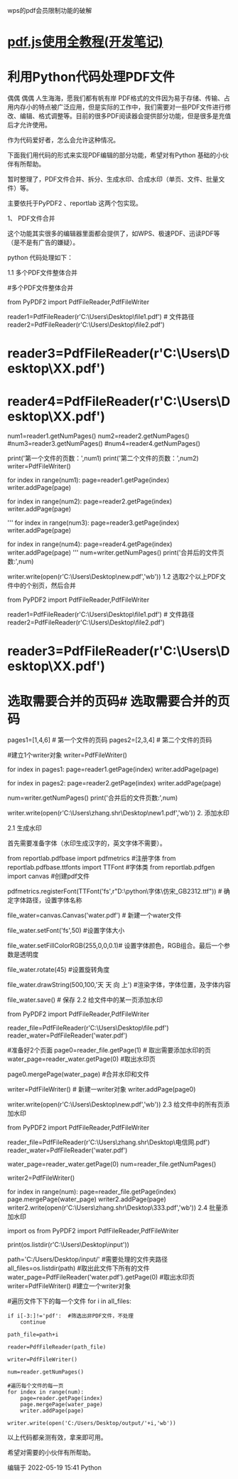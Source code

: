 wps的pdf会员限制功能的破解

# [pdf.js使用全教程(开发笔记)](https://blog.csdn.net/meisnb/article/details/115183049)


# 利用Python代码处理PDF文件
偶偶
偶偶
人生海海，愿我们都有帆有岸
PDF格式的文件因为易于存储、传输、占用内存小的特点被广泛应用，但是实际的工作中，我们需要对一些PDF文件进行修改、编辑、格式调整等。目前的很多PDF阅读器会提供部分功能，但是很多是充值后才允许使用。

作为代码爱好者，怎么会允许这种情况。

下面我们用代码的形式来实现PDF编辑的部分功能，希望对有Python 基础的小伙伴有所帮助。

暂时整理了，PDF文件合并、拆分、生成水印、合成水印（单页、文件、批量文件）等。

主要依托于PyPDF2 、reportlab 这两个包实现。

1、 PDF文件合并

这个功能其实很多的编辑器里面都会提供了，如WPS、极速PDF、迅读PDF等（是不是有广告的嫌疑）。

python 代码处理如下：

1.1 多个PDF文件整体合并

#多个PDF文件整体合并

from PyPDF2 import PdfFileReader,PdfFileWriter

reader1=PdfFileReader(r'C:\Users\Desktop\file1.pdf') # 文件路径
reader2=PdfFileReader(r'C:\Users\Desktop\file2.pdf')
#  reader3=PdfFileReader(r'C:\Users\Desktop\XX.pdf')
#  reader4=PdfFileReader(r'C:\Users\Desktop\XX.pdf')

num1=reader1.getNumPages()
num2=reader2.getNumPages()
#num3=reader3.getNumPages()
#num4=reader4.getNumPages()

print('第一个文件的页数：',num1)
print('第二个文件的页数：',num2)
writer=PdfFileWriter()

for index in range(num1):
    page=reader1.getPage(index)
    writer.addPage(page)
    
for index in range(num2):
    page=reader2.getPage(index)
    writer.addPage(page)

'''
for index in range(num3):
    page=reader3.getPage(index)
    writer.addPage(page)
    
for index in range(num4):
    page=reader4.getPage(index)
    writer.addPage(page)
'''
num=writer.getNumPages()
print('合并后的文件页数:',num)

writer.write(open(r'C:\Users\Desktop\new.pdf','wb'))
1.2 选取2个以上PDF文件中的个别页，然后合并

from PyPDF2 import PdfFileReader,PdfFileWriter

reader1=PdfFileReader(r'C:\Users\Desktop\file1.pdf') # 文件路径
reader2=PdfFileReader(r'C:\Users\Desktop\file2.pdf')
#  reader3=PdfFileReader(r'C:\Users\Desktop\XX.pdf')

# 选取需要合并的页码# 选取需要合并的页码
pages1=[1,4,6] # 第一个文件的页码
pages2=[2,3,4] # 第二个文件的页码

#建立1个writer对象
writer=PdfFileWriter()


for index in pages1:
    page=reader1.getPage(index)
    writer.addPage(page)
    
for index in pages2:
    page=reader2.getPage(index)
    writer.addPage(page)
    
num=writer.getNumPages()
print('合并后的文件页数:',num)


writer.write(open(r'C:\Users\zhang.shr\Desktop\new1.pdf','wb'))
2. 添加水印

2.1 生成水印

首先需要准备字体（水印生成汉字的，英文字体不需要）。

from reportlab.pdfbase import pdfmetrics    #注册字体
from reportlab.pdfbase.ttfonts import TTFont  #字体类
from reportlab.pdfgen import canvas   #创建pdf文件

pdfmetrics.registerFont(TTFont('fs',r"D:\python\字体\仿宋_GB2312.ttf")) #  确定字体路径，设置字体名称

file_water=canvas.Canvas('water.pdf') # 新建一个water文件

file_water.setFont('fs',50) #设置字体大小

file_water.setFillColorRGB(255,0,0,0.1)# 设置字体颜色，RGB组合。最后一个参数是透明度

file_water.rotate(45) #设置旋转角度

file_water.drawString(500,100,'天 天 向 上') #渲染字体，字体位置，及字体内容


file_water.save() # 保存
2.2 给文件中的某一页添加水印

from PyPDF2 import PdfFileReader,PdfFileWriter

reader_file=PdfFileReader(r'C:\Users\Desktop\file.pdf')
reader_water=PdfFileReader('water.pdf')

#准备好2个页面
page0=reader_file.getPage(1)  # 取出需要添加水印的页
water_page=reader_water.getPage(0) #取出水印页

page0.mergePage(water_page) #合并水印和文件

writer=PdfFileWriter()  # 新建一writer对象
writer.addPage(page0)

writer.write(open(r'C:\Users\Desktop\new.pdf','wb'))
2.3 给文件中的所有页添加水印

from PyPDF2 import PdfFileReader,PdfFileWriter


reader_file=PdfFileReader(r'C:\Users\zhang.shr\Desktop\电信网.pdf')
reader_water=PdfFileReader('water.pdf')

water_page=reader_water.getPage(0)
num=reader_file.getNumPages()

writer2=PdfFileWriter()

for index in range(num):
    page=reader_file.getPage(index)
    page.mergePage(water_page)
    writer2.addPage(page)
writer2.write(open(r'C:\Users\zhang.shr\Desktop\333.pdf','wb'))
2.4 批量添加水印

import os
from PyPDF2 import PdfFileReader,PdfFileWriter

print(os.listdir(r'C:\Users\Desktop\input'))

path='C:/Users/Desktop/input/'      #需要处理的文件夹路径
all_files=os.listdir(path)  #取出此文件下所有的文件
water_page=PdfFileReader('water.pdf').getPage(0) #取出水印页
writer=PdfFileWriter()    #建立一个writer对象

#遍历文件下下的每一个文件
for i in all_files:
    
    if i[-3:]!='pdf':  #筛选出非PDF文件，不处理
        continue
    
    path_file=path+i
    
    reader=PdfFileReader(path_file)
    
    writer=PdfFileWriter()
    
    num=reader.getNumPages()
    
    #遍历每个文件的每一页
    for index in range(num):
        page=reader.getPage(index)
        page.mergePage(water_page)
        writer.addPage(page)
                       
    writer.write(open('C:/Users/Desktop/output/'+i,'wb'))
以上代码都亲测有效，拿来即可用。

希望对需要的小伙伴有所帮助。

编辑于 2022-05-19 15:41
Python